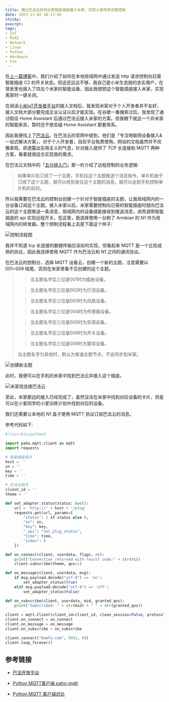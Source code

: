 ```yaml
---
title: 通过巴法云将向日葵智能插座接入米家，实现小爱同学远程控制
date: 2023-11-02 10:17:02
sticky:
execrpt:
tags:
- IoT
- MiAI
- Network
- Linux
- Python
- Hardware
- Fun
---
```


在[上一篇博客](/2023/11/01/unveiling-sunflower-smart-adapter-api-intercepting-utilizing-api-android-packet-sniffing/)中，我们介绍了如何在本地局域网中通过发送 http 请求控制向日葵智能插座 C2 的开关状态。但这还远远不够，我自己是小米生态链的忠实用户，在宿舍里也接入了四五个米家的智能设备，因此我想把这个智能插座接入米家，实现离家时一键关闭。

在阅读[小米IoT开发者平台](https://iot.mi.com/)的接入文档后，我发现米家对于个人开发者并不友好，接入文档大部分要完成企业认证以后才能实现。在谷歌一番搜索过后，我发现了通过假设 Home Assistant 后通过巴法云接入米家的方案。但我眼下就这一个非米家的智能家具，暂时还不想去碰 Home Assistant 那套体系。

因此我便找上了[巴法云](https://cloud.bemfa.com/)。在巴法云的官网中提到，他们是「专注物联网设备接入&一站式解决方案」，对于个人开发者，目前平台免费使用。网站的文档虽然并不优雅美观，却透露出实用主义的气息，针对接入提供了 TCP 长连接和 MQTT 两种方案，看着就很适合实现我的需求。

在巴法云文档中的「[五分钟入门](https://cloud.bemfa.com/docs/#/?id=_21-%e8%ae%a2%e9%98%85%e5%8f%91%e5%b8%83%e6%a8%a1%e5%bc%8f)」那一栏介绍了远程控制的业务逻辑:

> 如果单片机订阅了一个主题，手机往这个主题推送个消息指令，单片机由于订阅了这个主题，就可以收到发往这个主题的消息，就可以达到手机控制单片机的目的。

所以我需要在巴法云的控制台创建一个针对于智能插座的主题，让我局域网内的一台设备订阅这个主题。接入米家以后，米家需要控制向日葵的智能插座时就向巴法云的这个主题推送一条消息，局域网内的设备就能接收到推送消息，进而调用智能插座的 api 实现远程开关。在这里，我选择使用一台刷了 Armbian 的 N1 作为局域网内的转发器。整个控制流程看上去是下面这个样子:

![控制流程图](https://static.031130.xyz/uploads/2024/08/12/65430fbf56dee.webp)

我并不知道 tcp 长连接的数据传输应该如何实现，但看起来 MQTT 是一个比较成熟的协议，因此我选择使用 MQTT 作为巴法云和 N1 之间的通讯协议。

在巴法云的控制台，选择 MQTT 设备云，创建一个新的主题，注意需要以 001~009 结尾，否则在米家里看不见创建的这个主题。

> > 当主题名字后三位是001时为插座设备。
>
> > 当主题名字后三位是002时为灯泡设备。
>
> > 当主题名字后三位是003时为风扇设备。
>
> > 当主题名字后三位是004时为传感器设备。
>
> > 当主题名字后三位是005时为空调设备。
>
> > 当主题名字后三位是006时为开关设备。
>
> > 当主题名字后三位是009时为窗帘设备。
>
> 当主题名字为其他时，默认为普通主题节点，不会同步到米家。

![创建新主题](https://static.031130.xyz/uploads/2024/08/12/654310bb3133b.webp)

此时，我便可以在手机的米家中找到巴法云并接入这个插座。

![米家找连接巴法云](https://static.031130.xyz/uploads/2024/08/12/654312974e393.webp)

至此，米家那边的接入已经完成了，虽然没法在米家中找到对应设备的卡片，但是可以在小爱同学的小爱训练计划中找到对应的设备。

我们还需要让本地的 N1 盒子使用 MQTT 协议订阅巴法云的消息。

参考代码如下:

```python
#!/usr/bin/python3

import paho.mqtt.client as mqtt
import requests

# 智能插座相关
host = ''
sn = ''
key = ''
time = ''

# 巴法云相关
client_id = ''
theme = ''

def set_adapter_status(status: bool):
    url = 'http://' + host + '/plug'
    requests.get(url, params={
        "status": 1 if status else 0,
        "sn": sn,
        "key": key,
        "_api": "set_plug_status",
        "time": time,
        "index": 0
    })

def on_connect(client, userdata, flags, rc):
    print("Connection returned with result code:" + str(rc))
	client.subscribe(theme, qos=1)

def on_message(client, userdata, msg):
    if msg.payload.decode("utf-8") == 'on':
        set_adapter_status(True)
    elif msg.payload.decode("utf-8") == 'off':
        set_adapter_status(False)

def on_subscribe(client, userdata, mid, granted_qos):
    print("Subscribed: " + str(mid) + " " + str(granted_qos))
    
client = mqtt.Client(client_id=client_id, clean_session=False, protocol=mqtt.MQTTv311)
client.on_connect = on_connect
client.on_message = on_message
client.on_subscribe = on_subscribe

client.connect("bemfa.com", 9501, 60)
client.loop_forever()
```

## 参考链接

- [巴法开放平台](https://cloud.bemfa.com/docs/#/)

- [Python MQTT客户端  paho-mqtt](https://www.cnblogs.com/Mickey-7/p/17402095.html)
- [Python MQTT 客户端对比](https://www.emqx.com/zh/blog/comparision-of-python-mqtt-client)

